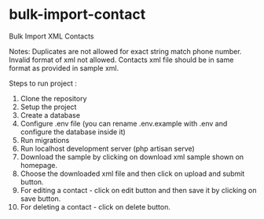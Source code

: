# bulk-import-contact
Bulk Import XML Contacts


Notes:
Duplicates are not allowed for exact string match phone number.
Invalid format of xml not allowed.
Contacts xml file should be in same format as provided in sample xml.

Steps to run project :
1. Clone the repository
2. Setup the project
3. Create a database
4. Configure .env file (you can rename .env.example with .env and configure the database inside it)
4. Run migrations
5. Run localhost development server (php artisan serve)
6. Download the sample by clicking on download xml sample shown on homepage.
7. Choose the downloaded xml file and then click on upload and submit button.
8. For editing a contact - click on edit button and then save it by clicking on save button.
9. For deleting a contact - click on delete button.
